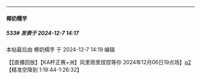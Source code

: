 ﻿
*****

####  椰奶糯芋  
##### 533#       发表于 2024-12-7 14:17

 本帖最后由 椰奶糯芋 于 2024-12-7 14:19 编辑 

【【直播回放】【KA杯正赛+洲】风里雨里捏捏等你 2024年12月06日19点场】[p2](https://www.bilibili.com/video/BV1gMikYNEeL/?p=2&amp;share_source=copy_web&amp;vd_source=5ae913351e22d85f4ae83e78fd5aac83&amp;t=5192)【精准空降到 1:19:44-1:26:32】 

